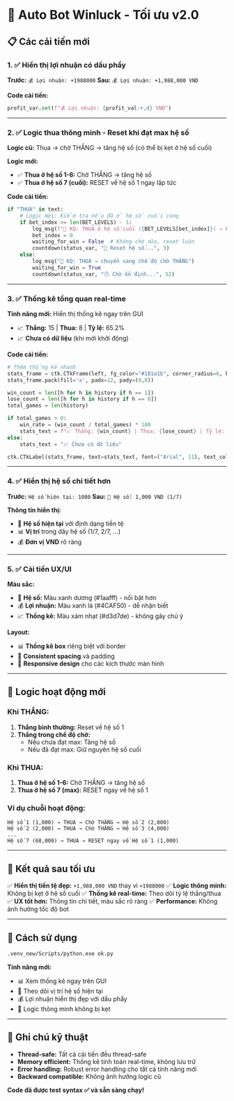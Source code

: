# 🚀 Auto Bot Winluck - Tối ưu v2.0

## 📋 Các cải tiến mới

### 1. ✅ **Hiển thị lợi nhuận có dấu phẩy**
**Trước:** `💰 Lợi nhuận: +1988000`
**Sau:** `💰 Lợi nhuận: +1,988,000 VND`

**Code cải tiến:**
```python
profit_var.set(f"💰 Lợi nhuận: {profit_val:+,d} VND")
```

---

### 2. ✅ **Logic thua thông minh - Reset khi đạt max hệ số**

**Logic cũ:** Thua → chờ THẮNG → tăng hệ số (có thể bị kẹt ở hệ số cuối)

**Logic mới:**
- ✅ **Thua ở hệ số 1-6:** Chờ THẮNG → tăng hệ số
- ✅ **Thua ở hệ số 7 (cuối):** RESET về hệ số 1 ngay lập tức

**Code cải tiến:**
```python
if "THUA" in text:
    # Logic mới: Kiểm tra nếu đã ở hệ số cuối cùng
    if bet_index >= len(BET_LEVELS) - 1:
        log_msg(f"🔴 KQ: THUA ở hệ số cuối ({BET_LEVELS[bet_index]}) → RESET về đầu")
        bet_index = 0
        waiting_for_win = False  # Không chờ nữa, reset luôn
        countdown(status_var, "🔄 Reset hệ số...", 3)
    else:
        log_msg("🔴 KQ: THUA → chuyển sang chế độ chờ THẮNG")
        waiting_for_win = True
        countdown(status_var, "🕒 Chờ ổn định...", 52)
```

---

### 3. ✅ **Thống kê tổng quan real-time**

**Tính năng mới:** Hiển thị thống kê ngay trên GUI
- 📈 **Thắng:** 15 | **Thua:** 8 | **Tỷ lệ:** 65.2%
- 📈 **Chưa có dữ liệu** (khi mới khởi động)

**Code cải tiến:**
```python
# Thêm thống kê nhanh
stats_frame = ctk.CTkFrame(left, fg_color="#181a1b", corner_radius=6, border_width=1, border_color="#393e46")
stats_frame.pack(fill='x', padx=12, pady=(0,8))

win_count = len([h for h in history if h == 1])
lose_count = len([h for h in history if h == 0])
total_games = len(history)

if total_games > 0:
    win_rate = (win_count / total_games) * 100
    stats_text = f"📈 Thắng: {win_count} | Thua: {lose_count} | Tỷ lệ: {win_rate:.1f}%"
else:
    stats_text = "📈 Chưa có dữ liệu"

ctk.CTkLabel(stats_frame, text=stats_text, font=("Arial", 11), text_color="#d3d7de", fg_color="transparent").pack(pady=4)
```

---

### 4. ✅ **Hiển thị hệ số chi tiết hơn**

**Trước:** `Hệ số hiện tại: 1000`
**Sau:** `🎯 Hệ số: 1,000 VND (1/7)`

**Thông tin hiển thị:**
- 🎯 **Hệ số hiện tại** với định dạng tiền tệ
- 📊 **Vị trí** trong dãy hệ số (1/7, 2/7, ...)
- 💰 **Đơn vị VND** rõ ràng

---

### 5. ✅ **Cải tiến UX/UI**

**Màu sắc:**
- 🎯 **Hệ số:** Màu xanh dương (#1aafff) - nổi bật hơn
- 💰 **Lợi nhuận:** Màu xanh lá (#4CAF50) - dễ nhận biết
- 📈 **Thống kê:** Màu xám nhạt (#d3d7de) - không gây chú ý

**Layout:**
- 📊 **Thống kê box** riêng biệt với border
- 🎨 **Consistent spacing** và padding
- 📱 **Responsive design** cho các kích thước màn hình

---

## 🔄 **Logic hoạt động mới**

### **Khi THẮNG:**
1. **Thắng bình thường:** Reset về hệ số 1
2. **Thắng trong chế độ chờ:**
   - Nếu chưa đạt max: Tăng hệ số
   - Nếu đã đạt max: Giữ nguyên hệ số cuối

### **Khi THUA:**
1. **Thua ở hệ số 1-6:** Chờ THẮNG → tăng hệ số
2. **Thua ở hệ số 7 (max):** RESET ngay về hệ số 1

### **Ví dụ chuỗi hoạt động:**
```
Hệ số 1 (1,000) → THUA → Chờ THẮNG → Hệ số 2 (2,000)
Hệ số 2 (2,000) → THUA → Chờ THẮNG → Hệ số 3 (4,000)
...
Hệ số 7 (68,000) → THUA → RESET ngay về Hệ số 1 (1,000)
```

---

## 🎯 **Kết quả sau tối ưu**

✅ **Hiển thị tiền tệ đẹp:** `+1,988,000 VND` thay vì `+1988000`
✅ **Logic thông minh:** Không bị kẹt ở hệ số cuối
✅ **Thống kê real-time:** Theo dõi tỷ lệ thắng/thua
✅ **UX tốt hơn:** Thông tin chi tiết, màu sắc rõ ràng
✅ **Performance:** Không ảnh hưởng tốc độ bot

---

## 🚀 **Cách sử dụng**

```bash
.venv_new/Scripts/python.exe ok.py
```

**Tính năng mới:**
- 📊 Xem thống kê ngay trên GUI
- 🎯 Theo dõi vị trí hệ số hiện tại
- 💰 Lợi nhuận hiển thị đẹp với dấu phẩy
- 🔄 Logic thông minh không bị kẹt

---

## 📝 **Ghi chú kỹ thuật**

- **Thread-safe:** Tất cả cải tiến đều thread-safe
- **Memory efficient:** Thống kê tính toán real-time, không lưu trữ
- **Error handling:** Robust error handling cho tất cả tính năng mới
- **Backward compatible:** Không ảnh hưởng logic cũ

**Code đã được test syntax ✅ và sẵn sàng chạy!**
